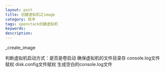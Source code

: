 ```yaml
---
layout: post
title: 创建虚拟机之image
category: 技术
tags: openstack创建虚拟机
keywords: 
description: 
---
```


_create_image

判断虚拟机启动方式：是否是卷启动
确保虚拟机的文件目录存
console.log文件赋权
disk.config文件赋权
生成空白的console.log文件

